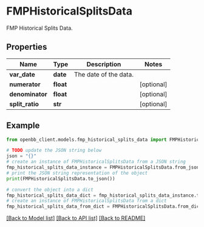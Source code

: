 # FMPHistoricalSplitsData

FMP Historical Splits Data.

## Properties

Name | Type | Description | Notes
------------ | ------------- | ------------- | -------------
**var_date** | **date** | The date of the data. | 
**numerator** | **float** |  | [optional] 
**denominator** | **float** |  | [optional] 
**split_ratio** | **str** |  | [optional] 

## Example

```python
from openbb_client.models.fmp_historical_splits_data import FMPHistoricalSplitsData

# TODO update the JSON string below
json = "{}"
# create an instance of FMPHistoricalSplitsData from a JSON string
fmp_historical_splits_data_instance = FMPHistoricalSplitsData.from_json(json)
# print the JSON string representation of the object
print(FMPHistoricalSplitsData.to_json())

# convert the object into a dict
fmp_historical_splits_data_dict = fmp_historical_splits_data_instance.to_dict()
# create an instance of FMPHistoricalSplitsData from a dict
fmp_historical_splits_data_from_dict = FMPHistoricalSplitsData.from_dict(fmp_historical_splits_data_dict)
```
[[Back to Model list]](../README.md#documentation-for-models) [[Back to API list]](../README.md#documentation-for-api-endpoints) [[Back to README]](../README.md)


